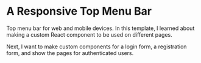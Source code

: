 # A Responsive Top Menu Bar

Top menu bar for web and mobile devices. In this template, I learned about making a custom React component to be used on different pages.

Next, I want to make custom components for a login form, a registration form, and show the pages for authenticated users.
